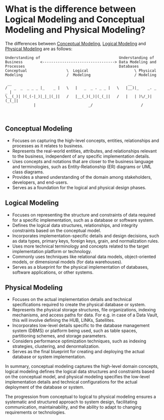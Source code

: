 # What is the difference between Logical Modeling and Conceptual Modeling and Physical Modeling?

The differences between [Conceptual Modeling](what-is-the-difference-between-logical-modelling-and-conceptual-modelling-and-physical-modelling.md#conceptual-modeling), [Logical Modeling](what-is-the-difference-between-logical-modelling-and-conceptual-modelling-and-physical-modelling.md#logical-modeling) and [Physical Modeling](what-is-the-difference-between-logical-modelling-and-conceptual-modelling-and-physical-modelling.md#physical-modeling) are as follows:

```ascii
Understanding of                                    Understanding of 
Business        <---------------------------------> Data Modeling and
Processes                                           Databases
Conceptual                  \  Logical                     \ Physical
Modeling                    /  Modeling                    / Modeling

 __                                                     __                
/   _  _  _ _ _ |_    _ |   \   |   _  _ . _ _ |   \   |__)|_    _. _ _ | 
\__(_)| )(_(-|_)|_|_|(_||   /   |__(_)(_)|(_(_||   /   |   | )\/_)|(_(_|| 
             |                        _/                      /           



```

## Conceptual Modeling
- Focuses on capturing the high-level concepts, entities, relationships and processes as it relates to business.
- Represents the real-world entities, attributes, and relationships relevant to the business, independent of any specific implementation details.
- Uses concepts and notations that are closer to the business language and terminologies, such as Entity-Relationship (ER) diagrams or UML class diagrams.
- Provides a shared understanding of the domain among stakeholders, developers, and end-users.
- Serves as a foundation for the logical and physical design phases.

## Logical Modeling
- Focuses on representing the structure and constraints of data required for a specific implementation, such as a database or software system.
- Defines the logical data structures, relationships, and integrity constraints based on the conceptual model.
- Incorporates implementation-specific details and design decisions, such as data types, primary keys, foreign keys, grain, and normalization rules.
- Uses more technical terminology and concepts related to the target implementation platform or technology.
- Commonly uses techniques like relational data models, object-oriented models, or dimensional models (for data warehouses).
- Serves as a blueprint for the physical implementation of databases, software applications, or other systems.

## Physical Modeling
- Focuses on the actual implementation details and technical specifications required to create the physical database or system. 
- Represents the physical storage structures, file organizations, indexing mechanisms, and access paths for data. For e.g. in case of a Data Vault, this will involve defining the HUB, LINKs, Satellites.
- Incorporates low-level details specific to the database management system (DBMS) or platform being used, such as table spaces, partitioning schemes, and storage parameters.
- Considers performance optimization techniques, such as indexing strategies, clustering, and denormalization.
- Serves as the final blueprint for creating and deploying the actual database or system implementation.

In summary, conceptual modeling captures the high-level domain concepts, logical modeling defines the logical data structures and constraints based on the conceptual model, and physical modeling specifies the low-level implementation details and technical configurations for the actual deployment of the database or system.

The progression from conceptual to logical to physical modeling ensures a systematic and structured approach to system design, facilitating communication, maintainability, and the ability to adapt to changing requirements or technologies.
